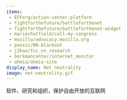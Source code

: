 ```yaml
---
items:
 - EFForg/action-center-platform
 - fightforthefuture/battleforthenet
 - fightforthefuture/battleforthenet-widget
 - mariechatfield/call-my-congress
 - mozilla/advocacy.mozilla.org
 - panxzz/NN-blackout
 - j2kao/fcc_nn_research
 - berkmancenter/internet_monitor
 - ahmia/ahmia-site
display_name: Net neutrality
image: net-neutrality.gif
---
```

软件、研究和组织，保护自由开放的互联网
